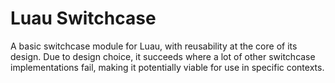 # Luau Switchcase
A basic switchcase module for Luau, with reusability at the core of its design.
Due to design choice, it succeeds where a lot of other switchcase implementations fail, making it potentially viable for use in specific contexts.
